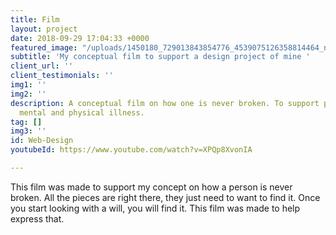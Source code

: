 ```yaml
---
title: Film
layout: project
date: 2018-09-29 17:04:33 +0000
featured_image: "/uploads/1450180_729013843854776_4539075126358814464_n.jpg"
subtitle: 'My conceptual film to support a design project of mine '
client_url: ''
client_testimonials: ''
img1: ''
img2: ''
description: A conceptual film on how one is never broken. To support people with
  mental and physical illness.
tag: []
img3: ''
id: Web-Design
youtubeId: https://www.youtube.com/watch?v=XPQp8XvonIA

---
```

This film was made to support my concept on how a person is never broken. All the pieces are right there, they just need to want to find it. Once you start looking with a will, you will find it. This film was made to help express that.